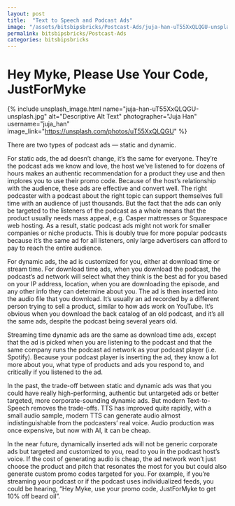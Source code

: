 ```yaml
---
layout: post
title:  "Text to Speech and Podcast Ads"
image: "/assets/bitsbipsbricks/Postcast-Ads/juja-han-uT55XxQLQGU-unsplash.jpg"
permalink: bitsbipsbricks/Postcast-Ads
categories: bitsbipsbricks
---
```


# **Hey Myke, Please Use Your Code, JustForMyke**

{% include unsplash_image.html 
   name="juja-han-uT55XxQLQGU-unsplash.jpg" 
   alt="Descriptive Alt Text" 
   photographer="Juja Han" 
   username="juja_han" 
   image_link="https://unsplash.com/photos/uT55XxQLQGU" 
%}


There are two types of podcast ads — static and dynamic.

For static ads, the ad doesn’t change, it’s the same for everyone. They’re the podcast ads we know and love, the host we’ve listened to for dozens of hours makes an authentic recommendation for a product they use and then implores you to use their promo code. Because of the host’s relationship with the audience, these ads are effective and convert well. The right podcaster with a podcast about the right topic can support themselves full time with an audience of just thousands. But the fact that the ads can only be targeted to the listeners of the podcast as a whole means that the product usually needs mass appeal, e.g. Casper mattresses or Squarespace web hosting. As a result, static podcast ads might not work for smaller companies or niche products. This is doubly true for more popular podcasts because it’s the same ad for all listeners, only large advertisers can afford to pay to reach the entire audience.

For dynamic ads, the ad is customized for you, either at download time or stream time. For download time ads, when you download the podcast, the podcast’s ad network will select what they think is the best ad for you based on your IP address, location, when you are downloading the episode, and any other info they can determine about you. The ad is then inserted into the audio file that you download. It’s usually an ad recorded by a different person trying to sell a product, similar to how ads work on YouTube. It’s obvious when you download the back catalog of an old podcast, and it’s all the same ads, despite the podcast being several years old.

Streaming time dynamic ads are the same as download time ads, except that the ad is picked when you are listening to the podcast and that the same company runs the podcast ad network as your podcast player (i.e. Spotify). Because your podcast player is inserting the ad, they know a lot more about you, what type of products and ads you respond to, and critically if you listened to the ad.

In the past, the trade-off between static and dynamic ads was that you could have really high-performing, authentic but untargeted ads or better targeted, more corporate-sounding dynamic ads. But modern Text-to-Speech removes the trade-offs. TTS has improved quite rapidly, with a small audio sample, modern TTS can generate audio almost indistinguishable from the podcasters’ real voice. Audio production was once expensive, but now with AI, it can be cheap.

In the near future, dynamically inserted ads will not be generic corporate ads but targeted and customized to you, read to you in the podcast host’s voice. If the cost of generating audio is cheap, the ad network won’t just choose the product and pitch that resonates the most for you but could also generate custom promo codes targeted for you. For example, if you’re streaming your podcast or if the podcast uses individualized feeds, you could be hearing, “Hey Myke, use your promo code, JustForMyke to get 10% off beard oil”.